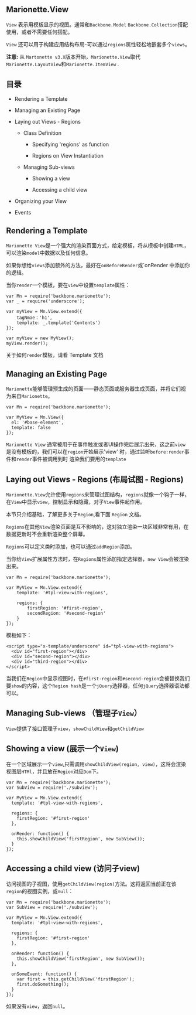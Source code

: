 ## Marionette.View

`View` 表示用模板显示的视图。通常和`Backbone.Model` `Backbone.Collection`搭配使用，或者不需要任何搭配。

`View` 还可以用于构建应用结构布局-可以通过`regions`属性轻松地嵌套多个`views`。

**注意:** 从 `Martonette v3.X`版本开始，`Marionette.View`取代`Marionette.LayoutView`和`Marionette.ItemView` .

## 目录

- Rendering a Template

- Managing an Existing Page

- Laying out Views - Regions

	- Class Definition

		- Specifying 'regions' as function

		- Regions on View Instantiation

	- Managing Sub-views

		- Showing a view

		- Accessing a child view

- Organizing your View

- Events

## Rendering a Template

`Marionette View`是一个强大的渲染页面方式，给定模板，将从模板中创建`HTML`，可以渲染`model`中数据以及任何信息。

如果你想给`views`添加额外的方法，最好在`onBeforeRender`或`onRender 中添加你的逻辑。

当你`render`一个模板，要在`view`中设置`template`属性：

	var Mn = require('backbone.marionette');
	var _ = require('underscore');

	var myView = Mn.View.extend({
		tagNmae：'h1',
		template: _.template('Contents')
	});

	var myView = new MyView();
	myView.render();

关于如何`render`模板，请看 Template 文档

## Managing an Existing Page

`Marionette`能够管理预生成的页面——静态页面或服务器生成页面，并将它们视为来自`Marionette`。

	var Mn = require('backbone.marionette');
	
	var MyView = Mn.View({
	  el: '#base-element',
	  template: false
	});

	
`Marionette View` 通常被用于在事件触发或者UI操作完后展示出来，这之前`view`是没有模板的，我们可以在`region`开始展示'view' 时，通过监听`before:render`事件和`render`事件被调用到时 渲染我们要用的`template`	

## Laying out Views - Regions (布局试图 - Regions)
`Marionette.View`允许使用`regions`来管理试图结构，`regions`就像一个钩子一样，在`View`中显示`view`，控制显示和隐藏，对子`View`事件起作用。

本节只介绍基础，了解更多关于`Region`,看下面 `Region` 文档。

`Regions`在其他`View`渲染页面是互不影响的，这对独立渲染一块区域非常有用，在数据更新时不会重新渲染整个屏幕。

`Regions`可以定义类时添加，也可以通过`addRegion`添加。

当你给`View`扩展属性方法时，在`Regions`属性添加指定选择器，`new View`会被渲染出来。

	var Mn = require('backbone.marionette');

	var MyView = Mn.View.extend({
	    template: '#tpl-view-with-regions',
	
	    regions: {
	        firstRegion: '#first-region',
	        secondRegion: '#second-region'
	    }
	});

模板如下：

	<script type="x-template/underscore" id="tpl-view-with-regions">
	  <div id="first-region"></div>
	  <div id="second-region"></div>
	  <div id="third-region"></div>
	</script>

当我们在`Region`中显示视图时，在`#first-region`和`#second-region`会被替换我们要`show`的内容，这个`Region hash`是一个`jQuery`选择器，任何`jQuery`选择器语法都可以。

## Managing Sub-views （管理子`View`）

`View`提供了接口管理子`view`，`showChildView`和`getChildView`

## Showing a view (展示一个`View`)

在一个区域展示一个`view`,只需调用`showChildView(region, view)`，这将会渲染视图层`HTMl`，并且放在`Region`对应`Dom`下。

	var Mn = require('backbone.marionette');
	var SubView = require('./subview');
	
	var MyView = Mn.View.extend({
	  template: '#tpl-view-with-regions',
	
	  regions: {
	    firstRegion: '#first-region'
	  },
	
	  onRender: function() {
	    this.showChildView('firstRegion', new SubView());
	  }
	});

## Accessing a child view (访问子view)

访问视图的子视图，使用`getChildView(region)`方法。这将返回当前正在该`region`的视图实例，或`null`：

	var Mn = require('backbone.marionette');
	var SubView = require('./subview');
	
	var MyView = Mn.View.extend({
	  template: '#tpl-view-with-regions',
	
	  regions: {
	    firstRegion: '#first-region'
	  },
	
	  onRender: function() {
	    this.showChildView('firstRegion', new SubView());
	  },
	
	  onSomeEvent: function() {
	    var first = this.getChildView('firstRegion');
	    first.doSomething();
	  }
	});

如果没有`view`，返回`null`。